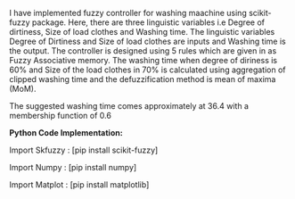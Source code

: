 I have implemented fuzzy controller for washing maachine using scikit-fuzzy package. Here, there are three linguistic variables i.e Degree of dirtiness, Size of load clothes and Washing time. The linguistic variables Degree of Dirtiness and Size of load clothes are inputs and Washing time is the output. The controller is designed using 5 rules which are given in as Fuzzy Associative memory. The washing time when degree of diriness is 60% and Size of the load clothes in 70% is calculated using aggregation of clipped washing time and the defuzzification method is mean of maxima (MoM). 

The suggested washing time comes approximately at 36.4 with a membership function of 0.6

**Python Code Implementation:**

Import Skfuzzy : [pip install scikit-fuzzy]

Import Numpy : [pip install numpy]

Import Matplot : [pip install matplotlib]
